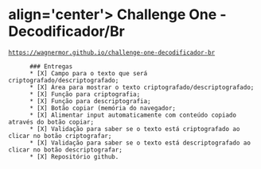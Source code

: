 # align='center'> Challenge One - Decodificador/Br
  [`https://wagnermor.github.io/challenge-one-decodificador-br`](https://wagnermor.github.io/challenge-one-decodificador-br)
  
          
          ### Entregas
          * [X] Campo para o texto que será criptografado/descriptografado;
          * [X] Área para mostrar o texto criptografado/descriptografado;
          * [X] Função para criptografia;
          * [X] Função para descriptografia;
          * [X] Botão copiar (memória do navegador;
          * [X] Alimentar input automaticamente com conteúdo copiado através do botão copiar;
          * [X] Validação para saber se o texto está criptografado ao clicar no botão criptografar;
          * [X] Validação para saber se o texto está descriptografado ao clicar no botão descriptografar;
          * [X] Repositório github.
